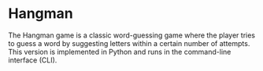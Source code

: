 # Hangman
 The Hangman game is a classic word-guessing game where the player tries to guess a word by suggesting letters within a certain number of attempts. This version is implemented in Python and runs in the command-line interface (CLI).
